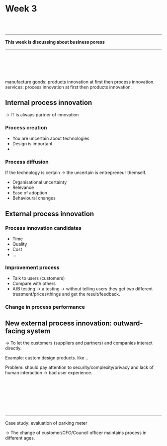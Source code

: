 # Week 3
<br/>
<br/>
<hr>

**This week is discussing about business poress**
<hr>
<br/>
<br/><br/>
<br/>


manufacture goods: products innovation at first then process innovation.
services: process innovation at first then products innovation.

## Internal process innovation

-> IT is always partner of innovation

### Process creation

* You are uncertain about technologies
* Design is important
* ​

### Process diffusion

If the technology is certain -> the uncertain is entrepreneur themself.

* Organisational uncertainty
* Relevance
* Ease of adoption
* Behavioural changes

### 


## External process innovation

### Process innovation candidates

* Time
* Quality
* Cost
* ...

### Improvement process

* Talk to users (customers)
* Compare with others
* A/B testing -> a testing -> without telling users they get two different treatment/prices/things and get the result/feedback.


### Change in process performance


## New external process innovation: outward-facing system

-> To let the customers (suppliers and partners) and companies interact directly.

Example: custom design products. like ..

Problem: should pay attention to security/complexity/privacy and lack of human interaction -> bad user experience.






<br/><br/><br/><br/><br/><br/>
<hr>
Case study: evaluation of parking meter

-> The change of customer/CFO/Council officer maintains process in different ages.